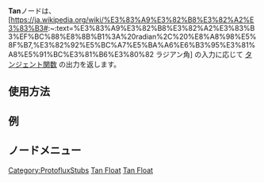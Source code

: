 <languages></languages>

**Tan**ノードは、\[<https://ja.wikipedia.org/wiki/%E3%83%A9%E3%82%B8%E3%82%A2%E3%83%B3#>:\~:text=%E3%83%A9%E3%82%B8%E3%82%A2%E3%83%B3%EF%BC%88%E8%8B%B1%3A%20radian%2C%20%E8%A8%98%E5%8F%B7,%E3%82%92%E5%BC%A7%E5%BA%A6%E6%B3%95%E3%81%A8%E5%91%BC%E3%81%B6%E3%80%82
ラジアン角\] の入力に応じて
[タンジェント関数](https://ja.wikipedia.org/wiki/%E4%B8%89%E8%A7%92%E9%96%A2%E6%95%B0)
の出力を返します。

## 使用方法

## 例

## ノードメニュー

[Category:ProtofluxStubs](Category:ProtofluxStubs "wikilink") [Tan
Float](Category:Protoflux{{#translation:}} "wikilink") [Tan
Float](Category:Protoflux:Math{{#translation:}} "wikilink")